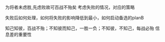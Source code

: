
为将者未虑胜,先虑败故可百战不殆矣
考虑失败的情况，对应的策略

失败后如何处理，如何将失败的影响降低到最小，如何启动备选的planB



知己知彼，百战不殆；不知彼而知己，一胜一负；不知彼，不知己，每战必殆
信息差的重要性